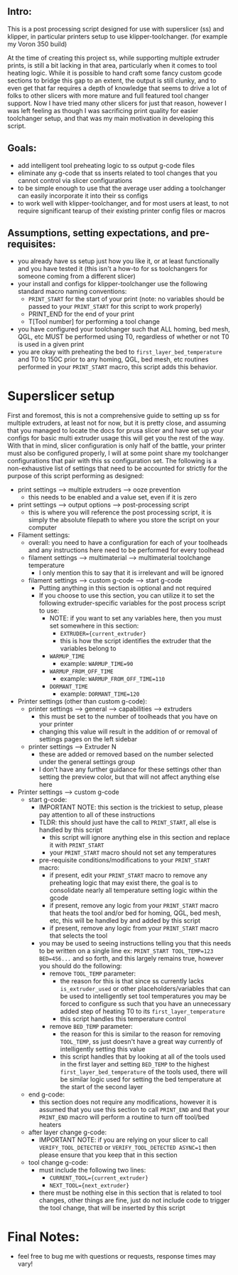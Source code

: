 ## Intro:
This is a post processing script designed for use with superslicer (ss) and klipper, in particular printers setup to use klipper-toolchanger. (for example my Voron 350 build)

At the time of creating this project ss, while supporting multiple extruder prints, is still a bit lacking in that area, particularly when it comes to tool heating logic. While it is possible to hand craft some fancy custom gcode sections to bridge this gap to an extent, the output is still clunky, and to even get that far requires a depth of knowledge that seems to drive a lot of folks to other slicers with more mature and full featured tool changer support. Now I have tried many other slicers for just that reason, however I was left feeling as though I was sacrificing print quality for easier toolchanger setup, and that was my main motivation in developing this script. 

## Goals:
- add intelligent tool preheating logic to ss output g-code files
- eliminate any g-code that ss inserts related to tool changes that you cannot control via slicer configurations
- to be simple enough to use that the average user adding a toolchanger can easily incorporate it into their ss configs
- to work well with klipper-toolchanger, and for most users at least, to not require significant tearup of their existing printer config files or macros

## Assumptions, setting expectations, and pre-requisites:
- you already have ss setup just how you like it, or at least functionally and you have tested it (this isn't a how-to for ss toolchangers for someone coming from a different slicer)
- your install and configs for klipper-toolchanger use the following standard macro naming conventions:
    - `PRINT_START` for the start of your print (note: no variables should be passed to your `PRINT_START` for this script to work properly)
    - PRINT_END for the end of your print
    - T[Tool number] for performing a tool change
- you have configured your toolchanger such that ALL homing, bed mesh, QGL, etc MUST be performed using T0, regardless of whether or not T0 is used in a given print
- you are okay with preheating the bed to `first_layer_bed_temperature` and T0 to 150C prior to any homing, QGL, bed mesh, etc routines performed in your `PRINT_START` macro, this script adds this behavior.

# Superslicer setup

First and foremost, this is not a comprehensive guide to setting up ss for multiple extruders, at least not for now, but it is pretty close, and assuming that you managed to locate the docs for prusa slicer and have set up your configs for basic multi extruder usage this will get you the rest of the way. With that in mind, slicer configuration is only half of the battle, your printer must also be configured properly, I will at some point share my toolchanger configurations that pair with this ss configuration set. The following is a non-exhaustive list of settings that need to be accounted for strictly for the purpose of this script performing as designed:
-  print settings --> multiple extruders --> ooze prevention
    - this needs to be enabled and a value set, even if it is zero
-  print settings --> output options --> post-processing script
    - this is where you will reference the post processing script, it is simply the absolute filepath to where you store the script on your computer
- Filament settings:
    - overall: you need to have a configuration for each of your toolheads and any instructions here need to be performed for every toolhead
    - filament settings --> multimaterial --> multimaterial toolchange temperature
        - I only mention this to say that it is irrelevant and will be ignored
    - filament settings --> custom g-code --> start g-code
        - Putting anything in this section is optional and not required
        - If you choose to use this section, you can utilize it to set the following extruder-specific variables for the post process script to use:
            - NOTE: if you want to set any variables here, then you must set somewhere in this section:
                - `EXTRUDER={current_extruder}`
                - this is how the script identifies the extruder that the variables belong to
            - `WARMUP_TIME`
                - example: `WARMUP_TIME=90`
            - `WARMUP_FROM_OFF_TIME`
                - example: `WARMUP_FROM_OFF_TIME=110`
            - `DORMANT_TIME`
                - example: `DORMANT_TIME=120`
- Printer settings (other than custom g-code):
    - printer settings --> general --> capabilities --> extruders
        - this must be set to the number of toolheads that you have on your printer
        - changing this value will result in the addition of or removal of settings pages on the left sidebar
    - printer settings --> Extruder N
        - these are added or removed based on the number selected under the general settings group
        - I don't have any further guidance for these settings other than setting the preview color, but that will not affect anything else here
- Printer settings --> custom g-code
    - start g-code:
        - IMPORTANT NOTE: this section is the trickiest to setup, please pay attention to all of these instructions
        - TLDR: this should just have the call to `PRINT_START`, all else is handled by this script
            - this script will ignore anything else in this section and replace it with `PRINT_START`
            - your `PRINT_START` macro should not set any temperatures
        - pre-requisite conditions/modifications to your `PRINT_START` macro:
            - if present, edit your `PRINT_START` macro to remove any preheating logic that may exist there, the goal is to consolidate nearly all temperature setting logic within the gcode
            - if present, remove any logic from your `PRINT_START` macro that heats the tool and/or bed for homing, QGL, bed mesh, etc, this will be handled by and added by this script
            - if present, remove any logic from your `PRINT_START` macro that selects the tool
        - you may be used to seeing instructions telling you that this needs to be written on a single line ex: `PRINT_START TOOL_TEMP=123 BED=456...` and so forth, and this largely remains true, however you should do the following:
            - remove `TOOL_TEMP` parameter:
                - the reason for this is that since ss currently lacks `is_extruder_used` or other placeholders/variables that can be used to intelligently set tool temperatures you may be forced to configure ss such that you have an unnecessary added step of heating T0 to its `first_layer_temperature`
                - this script handles this temperature control
            - remove `BED_TEMP` parameter:
                - the reason for this is similar to the reason for removing `TOOL_TEMP`, ss just doesn't have a great way currently of intelligently setting this value
                - this script handles that by looking at all of the tools used in the first layer and setting `BED_TEMP` to the highest `first_layer_bed_temperature` of the tools used, there will be similar logic used for setting the bed temperature at the start of the second layer
    - end g-code:
        - this section does not require any modifications, however it is assumed that you use this section to call `PRINT_END` and that your `PRINT_END` macro will perform a routine to turn off tool/bed heaters
    - after layer change g-code:
        - IMPORTANT NOTE: if you are relying on your slicer to call `VERIFY_TOOL_DETECTED` or `VERIFY_TOOL_DETECTED ASYNC=1` then please ensure that you keep that in this section
    - tool change g-code:
        - must include the following two lines:
            - `CURRENT_TOOL={current_extruder}`
            - `NEXT_TOOL={next_extruder}`
        - there must be nothing else in this section that is related to tool changes, other things are fine, just do not include code to trigger the tool change, that will be inserted by this script

# Final Notes:
- feel free to bug me with questions or requests, response times may vary!